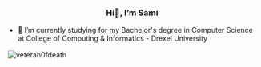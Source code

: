 <h3 align="center">Hi👋, I’m Sami</h3>

- 🌱 I’m currently studying for my Bachelor's degree in Computer Science at College of Computing & Informatics - Drexel University

<p>&nbsp;<img align="center" src="https://github-readme-stats.vercel.app/api?username=veteran0fdeath&show_icons=true&theme=dark&hide_border=true&cache_seconds=1000&local=en" alt="veteran0fdeath" /></p>

<!---
Veteran0fdeath/Veteran0fdeath is a ✨ special ✨ repository because its `README.md` (this file) appears on your GitHub profile.
You can click the Preview link to take a look at your changes.
--->
